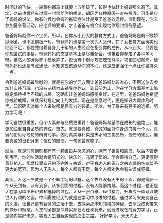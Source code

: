 时间过的飞快，一转眼你都马上就要上五年级了，长得也快赶上妈妈那么高了。其实，之前也曾经有过写一封信给你的想法，却因为各种原因一直被搁浅，可能是应了妈妈的说法，你有时候也会有的拖延症估计是受了爸爸的遗传。直到现在，你去参加夏令营活动，应老师的要求，才让爸爸有机会实现给你写封信的愿望。

爸爸妈妈就你一个宝贝，所以，在你从小到大的教育方式上，爸爸妈妈是既不敢娇纵溺爱，也不忍刻板严厉。爸爸妈妈也是第一次为人父母，在子女教育方面确实也经验不足，都是凭借着自身几十年的人生经验在指引你的成长。从小到大，只要是你想尝试的事情，爸爸妈妈的态度基本上是尽量配合。也带着你参加了各种学习班，虽然大部分你都中途放弃了，但也有个别你现在还在持续。现在回想起来，爸爸妈妈也还是有点迷茫，不知道应该遵从你的本心，还是应该强化一点让你坚持久一点。

令到爸爸妈妈最欣慰的，就是在你的学习方面让爸爸妈妈比较省心，不用送你去参加什么补习班，也没有花精力去辅导你作业。到目前为止，你在学习方面基本上能稳定保持相当不错的成绩，这确实让爸爸妈妈感觉良好。在这里，爸爸妈妈也希望你戒骄戒躁，继续保持稳定向上的发挥。现在是信息时代，更是知识大爆炸的时代，知识确实对每个人来说都是强有力的装备。所以，为了将来有更多的选择，努力学习吧！

学习虽然很重要，但个人素养与品质更重要！爸爸妈妈希望你在成长的道路上，能更加注重自身品质的养成。首先，就是要真诚，真诚的面对你身边的每一个人，真诚的面对你经历的所有的事。因为真实与朴实是天才的宝贵品质，信任的建立，需要真诚的日积月累；信任的崩溃，一句谎言就够了。

然后，就是时时刻刻都怀有一颗善良并感恩的心，拥有了善良和感恩，以后不管走到哪里，你的生活就会是阳光的、快乐的、充满了爱的。学会善待自己，更要懂得善待他人。坦然接受自己的不完美与失误，对于身边人的无心之失造成的伤害给予更大的宽容。因为人无完人，每个人都有不足，每个人都难免会有失误或犯错。

其实，人这一生就是一个不断学习的过程，这个世界没有天生的王者，都是需要一个从无到有、从有到多，从多到优的过程，没有人能够跨越。而这个过程，也正是人在学习中不断积累和选择的过程。人从一张白纸，经过努力，升华成一幅可以被世人传颂的名画，中间需要经历的就是在学习中改进的过程。通过学习来充实自己的头脑，让自己更有智慧的生活下去，去探索那未知领域的神秘，去享受成长带来的快乐和惬意。人生的全部意义其实都在现在和将来，而通过现在的努力学习，正是通向美好未来、实现人生自我实现的必由之路。
好好学习，天天向上！
